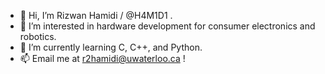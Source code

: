 - 👋 Hi, I’m Rizwan Hamidi / @H4M1D1 .
- 👀 I’m interested in hardware development for consumer electronics and robotics.
- 🌱 I’m currently learning C, C++, and Python.
- 📫 Email me at r2hamidi@uwaterloo.ca !
